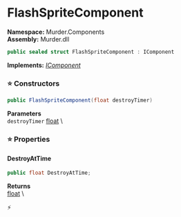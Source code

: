 # FlashSpriteComponent

**Namespace:** Murder.Components \
**Assembly:** Murder.dll

```csharp
public sealed struct FlashSpriteComponent : IComponent
```

**Implements:** _[IComponent](/Bang/Components/IComponent.html)_

### ⭐ Constructors
```csharp
public FlashSpriteComponent(float destroyTimer)
```

**Parameters** \
`destroyTimer` [float](https://learn.microsoft.com/en-us/dotnet/api/System.Single?view=net-7.0) \

### ⭐ Properties
#### DestroyAtTime
```csharp
public float DestroyAtTime;
```

**Returns** \
[float](https://learn.microsoft.com/en-us/dotnet/api/System.Single?view=net-7.0) \


⚡